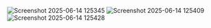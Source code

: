 ![Screenshot 2025-06-14 125345](https://github.com/user-attachments/assets/da78629e-74bc-4cb6-a112-9dec3556629b)
![Screenshot 2025-06-14 125409](https://github.com/user-attachments/assets/7ec47737-0304-4f5b-99b4-b3d9ad7645fb)
![Screenshot 2025-06-14 125428](https://github.com/user-attachments/assets/86fb96b3-522a-4d5d-84ec-3cba7bf8b83f)
